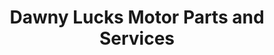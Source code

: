 ---
title: "Dawny Lucks Motor Parts and Services"
url: /san-pablo/dawny-lucks-motor-parts-and-services/
shop: Motorrad
---